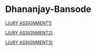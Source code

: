 # Dhananjay-Bansode

[[JURY ASSIGNMENT1]](https://nift-web-design-delhi.github.io/Dhananjay-Bansode/assignment1/)


[[JURY ASSIGNMENT2]](https://nift-web-design-delhi.github.io/Dhananjay-Bansode/Assignment2/)


[[JURY ASSIGNMENT3]](https://nift-web-design-delhi.github.io/Dhananjay-Bansode/Assignment3/)
